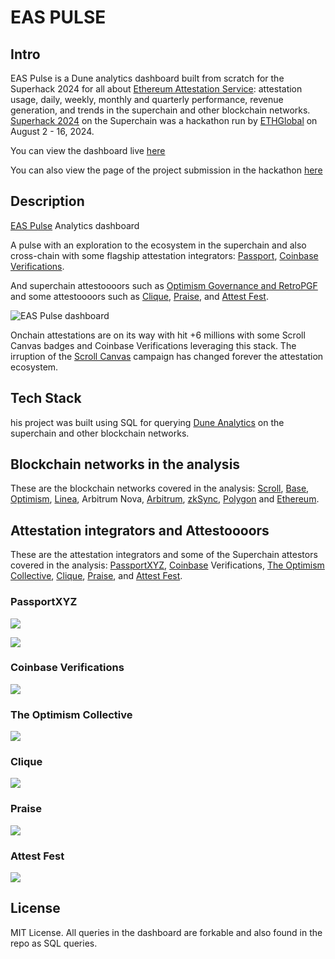 # EAS PULSE

## Intro

EAS Pulse is a Dune analytics dashboard built from scratch for the Superhack 2024 for all about [Ethereum Attestation Service](https://attest.org): attestation usage, daily, weekly, monthly and quarterly performance, revenue generation, and trends in the superchain and other blockchain networks.
[Superhack 2024](https://ethglobal.com/events/superhack2024) on the Superchain was a hackathon run by [ETHGlobal](https://ethglobal.com/) on August 2 - 16, 2024.

You can view the dashboard live [here](https://dune.com/ivanmolto/eas-pulse-ethereum-attestation-service)

You can also view the page of the project submission in the hackathon [here](https://ethglobal.com/showcase/eas-pulse-yhn4i)

## Description

[EAS Pulse](https://dune.com/ivanmolto/eas-pulse-ethereum-attestation-service) Analytics dashboard

A pulse with an exploration to the ecosystem in the superchain and also cross-chain with some flagship attestation integrators: [Passport](https://passport.xyz), [Coinbase Verifications](https://github.com/coinbase/verifications).

And superchain attestoooors such as [Optimism Governance and RetroPGF](https://optimism.io) and some attestoooors such as [Clique](), [Praise](https://givepraise.xyz), and [Attest Fest](https://attest-fest.party).

![EAS Pulse dashboard](https://ivanmolto.mypinata.cloud/ipfs/QmYmyrPTdyr8CpgXoVjv7fCfSjq3wRBdpXapeH4TzVXjfR)

Onchain attestations are on its way with hit +6 millions with some Scroll Canvas badges and Coinbase Verifications leveraging this stack. The irruption of the [Scroll Canvas](https://scroll.io/canvas/mint) campaign has changed forever the attestation ecosystem.

## Tech Stack

his project was built using SQL for querying [Dune Analytics](https://dune.com) on the superchain and other blockchain networks.

## Blockchain networks in the analysis

These are the blockchain networks covered in the analysis: [Scroll](https://scroll.io), [Base](https://www.base.org), [Optimism](https://optimism.io), [Linea](https://linea.build/), Arbitrum Nova, [Arbitrum](https://arbitrum.io/), [zkSync](https://zksync.io), [Polygon](https://polygon.technology) and [Ethereum](https://ethereum.org).

## Attestation integrators and Attestoooors

These are the attestation integrators and some of the Superchain attestors covered in the analysis: [PassportXYZ](https://www.passport.xyz), [Coinbase](https://www.coinbase.com) Verifications, [The Optimism Collective](https://community.optimism.io/welcome/welcome-overview), [Clique](https://www.clique.tech), [Praise](https://givepraise.xyz), and [Attest Fest](https://attest-fest.party).

### PassportXYZ

![](https://ivanmolto.mypinata.cloud/ipfs/QmW6AHT6KbNpWX2BFjwESzyjbtQ6N2nvsWDzAHLyjrgqSR)

![](https://ivanmolto.mypinata.cloud/ipfs/QmZcHZWKvcoRxWZKzk559vGWRZRAjgw1FeXccs5WjjVKkS)

### Coinbase Verifications

![](https://ivanmolto.mypinata.cloud/ipfs/QmR5oFr29YwfrGSp9nMAMoK7hy8v6dMZkKFjgwxJryPmgN)

### The Optimism Collective

![](https://ivanmolto.mypinata.cloud/ipfs/QmeFEtLERMJ2wy1tFwJ5Qf7a8JijfenyJHcQsw5yAZHACX)

### Clique

![](https://ivanmolto.mypinata.cloud/ipfs/QmdXHXuNNE3GXqgfvSSuf6ifjhoLNAMciJchd1aH5u8J7Q)

### Praise

![](https://ivanmolto.mypinata.cloud/ipfs/QmT7jauR9qrKjns8jbWsApMa9Txkqjtp74DqzMqpmLKHsZ)

### Attest Fest

![](https://ivanmolto.mypinata.cloud/ipfs/QmcV2jfGbeorWPM7BjMwkC1ktbnxQF6YdMeiq47pkaepQE)

## License

MIT License.
All queries in the dashboard are forkable and also found in the repo as SQL queries.
